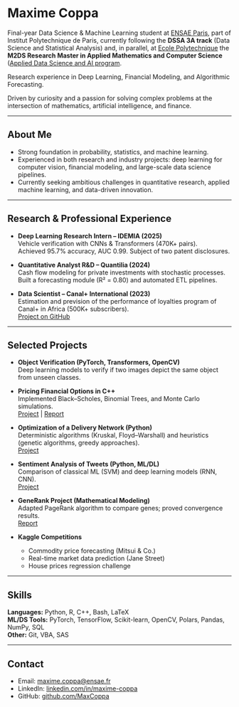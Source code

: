 # Maxime Coppa  

Final-year Data Science & Machine Learning student at [ENSAE Paris](https://www.ensae.fr/en), part of Institut Polytechnique de Paris, currently following the **DSSA 3A track** (Data Science and Statistical Analysis) and, in parallel, at [Ecole Polytechnique](https://www.polytechnique.edu) the **M2DS Research Master in Applied Mathematics and Computer Science** ([Applied Data Science and AI program]([https://www.ip-paris.fr/en/master-data-science](https://www.ip-paris.fr/education/masters/mention-mathematiques-appliquees-statistique/master-year-2-data-science)).


Research experience in Deep Learning, Financial Modeling, and Algorithmic Forecasting.  


Driven by curiosity and a passion for solving complex problems at the intersection of mathematics, artificial intelligence, and finance.


---

## About Me  

- Strong foundation in probability, statistics, and machine learning.  
- Experienced in both research and industry projects: deep learning for computer vision, financial modeling, and large-scale data science pipelines.  
- Currently seeking ambitious challenges in quantitative research, applied machine learning, and data-driven innovation.  

---

## Research & Professional Experience  

- **Deep Learning Research Intern – IDEMIA (2025)**  
  Vehicle verification with CNNs & Transformers (470K+ pairs).  
  Achieved 95.7% accuracy, AUC 0.99. Subject of two patent disclosures.  

- **Quantitative Analyst R&D – Quantilia (2024)**  
  Cash flow modeling for private investments with stochastic processes.  
  Built a forecasting module (R² = 0.80) and automated ETL pipelines.  

- **Data Scientist – Canal+ International (2023)** \
  Estimation and prevision of the performance of loyalties program of Canal+ in Africa (500K+ subscribers).  
  [Project on GitHub](https://github.com/Statapp-CANAL/Statapp-CANAL)  

---

## Selected Projects  


- **Object Verification (PyTorch, Transformers, OpenCV)**  
  Deep learning models to verify if two images depict the same object from unseen classes.  

- **Pricing Financial Options in C++**  
  Implemented Black–Scholes, Binomial Trees, and Monte Carlo simulations.  
  [Project](https://github.com/MaxCoppa/Option-pricing-project) | [Report](https://github.com/MaxCoppa/Option-pricing-project/blob/main/C%2B%2B%20project%20report.pdf)  

- **Optimization of a Delivery Network (Python)**  
  Deterministic algorithms (Kruskal, Floyd–Warshall) and heuristics (genetic algorithms, greedy approaches).  
  [Project](https://github.com/MaxCoppa/Transportation-network-project)  

- **Sentiment Analysis of Tweets (Python, ML/DL)**  
  Comparison of classical ML (SVM) and deep learning models (RNN, CNN).  
  [Project]()  

- **GeneRank Project (Mathematical Modeling)**  
  Adapted PageRank algorithm to compare genes; proved convergence results.  
  [Report](https://github.com/MaxCoppa/GeneRank-project/blob/main/GeneRank.pdf)  

- **Kaggle Competitions**  
  - Commodity price forecasting (Mitsui & Co.)  
  - Real-time market data prediction (Jane Street)  
  - House prices regression challenge  

---

## Skills  

**Languages:** Python, R, C++, Bash, LaTeX  
**ML/DS Tools:** PyTorch, TensorFlow, Scikit-learn, OpenCV, Polars, Pandas, NumPy, SQL  
**Other:** Git, VBA, SAS  

---

## Contact  

- Email: maxime.coppa@ensae.fr  
- LinkedIn: [linkedin.com/in/maxime-coppa](https://www.linkedin.com/in/maxime-coppa/)  
- GitHub: [github.com/MaxCoppa](https://github.com/MaxCoppa)  



